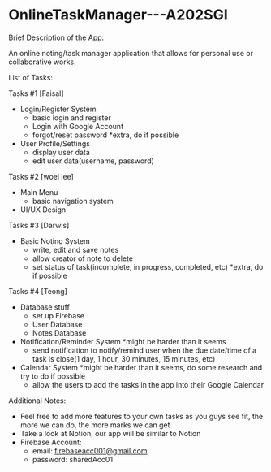 # OnlineTaskManager---A202SGI

Brief Description of the App:

An online noting/task manager application that allows for personal use or collaborative works. 


List of Tasks:

Tasks #1 [Faisal]
- Login/Register System
  - basic login and register
  - Login with Google Account
  - forgot/reset password *extra, do if possible
- User Profile/Settings
  - display user data
  - edit user data(username, password)

Tasks #2 [woei lee]
- Main Menu
  - basic navigation system
- UI/UX Design

Tasks #3 [Darwis]
- Basic Noting System
  - write, edit and save notes
  - allow creator of note to delete
  - set status of task(incomplete, in progress, completed, etc) *extra, do if possible


Tasks #4 [Teong]
- Database stuff
  - set up Firebase 
  - User Database
  - Notes Database
- Notification/Reminder System *might be harder than it seems 
  - send notification to notify/remind user when the due date/time of a task is close(1 day, 1 hour, 30 minutes, 15 minutes, etc)
- Calendar System *might be harder than it seems, do some research and try to do if possible
  - allow the users to add the tasks in the app into their Google Calendar



Additional Notes:

* Feel free to add more features to your own tasks as you guys see fit, the more we can do, the more marks we can get
* Take a look at Notion, our app will be similar to Notion
* Firebase Account: 
  - email: firebaseacc001@gmail.com
  - password: sharedAcc01





